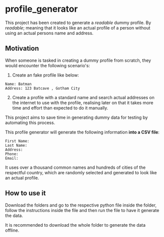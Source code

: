 # profile_generator
This project has been created to generate a *readable* dummy profile.
By *readable*; meaning that it looks like an actual profile of a person without using an actual persons name and address.


## Motivation
When someone is tasked in creating a dummy profile from scratch, they would encounter the following scenario's:
 1. Create an fake profile like below:
 ```
 Name: Batman
 Address: 123 Batcave , Gotham City
 ```
 
 2. Create a profile with a standard name and search actual addresses on the internet to use with the profile,
 realising later on that it takes more time and effort than expected to do it manually.
 
This project aims to save time in generating dummy data for testing by automating this process.

This profile generator will generate the following information **into a CSV file**:
```
First Name:
Last Name:
Address:
Phone:
Email:
```

It uses over a thousand common names and hundreds of cities of the respectful country, which are randomly selected and generated
to look like an actual profile.

## How to use it
Download the folders and go to the respective python file inside the folder, follow the instructions inside the file 
and then run the file to have it generate the data.

It is recommended to download the whole folder to generate the data offline.
